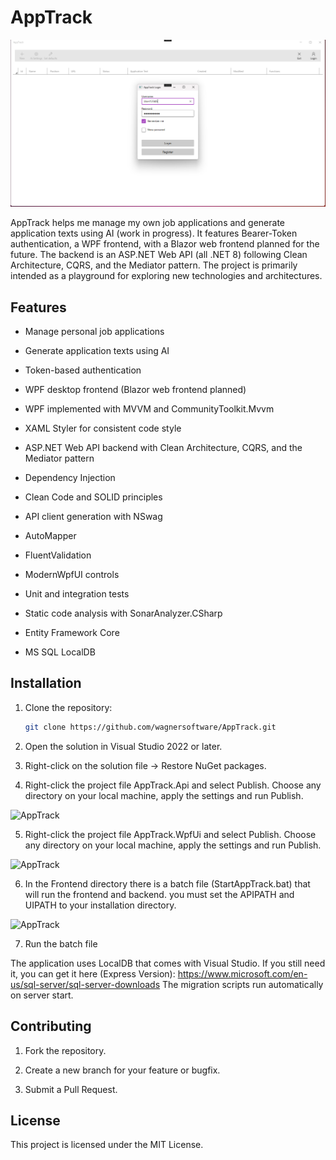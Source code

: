 # AppTrack

![AppTrack](Documentation/Screenshots/AppTrack.png)

AppTrack helps me manage my own job applications and generate application texts using AI (work in progress). It features Bearer-Token authentication, a WPF frontend, with a Blazor web frontend planned for the future. The backend is an ASP.NET Web API (all .NET 8) following Clean Architecture, CQRS, and the Mediator pattern. 
The project is primarily intended as a playground for exploring new technologies and architectures.

## Features
- Manage personal job applications

- Generate application texts using AI

- Token-based authentication

- WPF desktop frontend (Blazor web frontend planned)

- WPF implemented with MVVM and CommunityToolkit.Mvvm

- XAML Styler for consistent code style

- ASP.NET Web API backend with Clean Architecture, CQRS, and the Mediator pattern

- Dependency Injection

- Clean Code and SOLID principles

- API client generation with NSwag

- AutoMapper

- FluentValidation

- ModernWpfUI controls

- Unit and integration tests

- Static code analysis with SonarAnalyzer.CSharp

- Entity Framework Core

- MS SQL LocalDB


## Installation
1. Clone the repository:
   ```bash
   git clone https://github.com/wagnersoftware/AppTrack.git
2. Open the solution in Visual Studio 2022 or later.

3. Right-click on the solution file -> Restore NuGet packages.

4. Right-click the project file AppTrack.Api and select Publish. Choose any directory on your local machine, apply the settings and run Publish.

![AppTrack](Documentation/Screenshots/PublishBackend.png)

5. Right-click the project file AppTrack.WpfUi and select Publish. Choose any directory on your local machine, apply the settings and run Publish.

![AppTrack](Documentation/Screenshots/PublishFrontend.png)

6. In the Frontend directory there is a batch file (StartAppTrack.bat) that will run the frontend and backend. you must set the APIPATH and UIPATH to your installation directory.

![AppTrack](Documentation/Screenshots/StartBatchConfig.png)

7. Run the batch file

The application uses LocalDB that comes with Visual Studio. If you still need it, you can get it here (Express Version): https://www.microsoft.com/en-us/sql-server/sql-server-downloads
The migration scripts run automatically on server start.

## Contributing

1. Fork the repository.

2. Create a new branch for your feature or bugfix.

3. Submit a Pull Request.

## License

This project is licensed under the MIT License.
